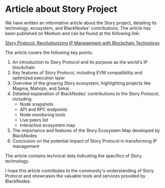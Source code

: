 # Article about Story Project

We have written an informative article about the Story project, detailing its technology, ecosystem, and BlackNodes' contributions. The article has been published on Medium and can be found at the following link:

[Story Protocol: Revolutionizing IP Management with Blockchain Technology](https://medium.com/@blacknodes/story-protocol-revolutionizing-ip-management-with-blockchain-technology-a99e71ba31d1)

The article covers the following key points:

1. An introduction to Story Protocol and its purpose as the world's IP blockchain
2. Key features of Story Protocol, including EVM compatibility and optimized execution layer
3. Overview of the growing Story ecosystem, highlighting projects like Magma, Mahojin, and Sekai
4. Detailed explanation of BlackNodes' contributions to the Story Protocol, including:
   - Node snapshots
   - API and RPC endpoints
   - Node monitoring tools
   - Live peers list
   - Interactive ecosystem map
5. The importance and features of the Story Ecosystem Map developed by BlackNodes
6. Conclusion on the potential impact of Story Protocol in transforming IP management

The article contains technical data indicating the specifics of Story technology.

I hope this article contributes to the community's understanding of Story Protocol and showcases the valuable tools and services provided by BlackNodes.
